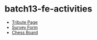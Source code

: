 # batch13-fe-activities

<ul>
<li><a href="1. Tribute Page/Main.html">Tribute Page</a></li>
<li><a href="2. Survey Form/SurveyIndex.html">Survey Form</a></li>
<li><a href="3. Chess Board/Index.html">Chess Board</a></li>
</ul>